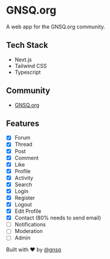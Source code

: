 # GNSQ.org
A web app for the GNSQ.org community.

## Tech Stack
- Next.js
- Tailwind CSS
- Typescript

## Community
- [GNSQ.org](https://gnsq.org)

## Features
- [x] Forum
- [x] Thread
- [x] Post
- [x] Comment
- [x] Like
- [x] Profile
- [x] Activity
- [x] Search
- [x] Login
- [x] Register
- [x] Logout
- [x] Edit Profile
- [x] Contact (80% needs to send email)
- [ ] Notifications
- [ ] Moderation
- [ ] Admin

Built with ❤️ by [@gnsq](https://gnsq.org)